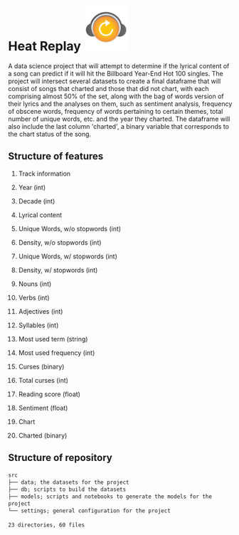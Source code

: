 # Heat Replay <img src="https://github.com/kug3lblitz/Heat-Replay/blob/master/static/logo.png" width=100px>

A data science project that will attempt to determine if the lyrical content of a song can predict 
if it will hit the Billboard Year-End Hot 100 singles. The project will intersect several datasets to create a final
dataframe that will consist of songs that charted and those that did not chart, with each comprising almost 50% of 
the set, along with the bag of words version of their lyrics and the analyses on them, such as sentiment analysis, 
frequency of obscene words, frequency of words pertaining to certain themes, total number of unique words, etc. and 
the year they charted. The dataframe will also include the last column 'charted', a binary variable that corresponds
to the chart status of the song.

## Structure of features

1. Track information
  1. Year (int)
  2. Decade (int)

2.  Lyrical content
  1. Unique Words, w/o stopwords (int)
  2. Density, w/o stopwords (int)
  3. Unique Words, w/ stopwords (int)
  4. Density, w/ stopwords (int)
  5. Nouns (int)
  6. Verbs (int)
  7. Adjectives (int)
  8. Syllables (int)
  9. Most used term (string)
  10. Most used frequency (int)
  11. Curses (binary)
  12. Total curses (int)
  13. Reading score (float)
  14. Sentiment (float)

3.  Chart
  1.  Charted (binary)

## Structure of repository
```
src
├── data; the datasets for the project
├── db; scripts to build the datasets
├── models; scripts and notebooks to generate the models for the project
└── settings; general configuration for the project

23 directories, 60 files
```
